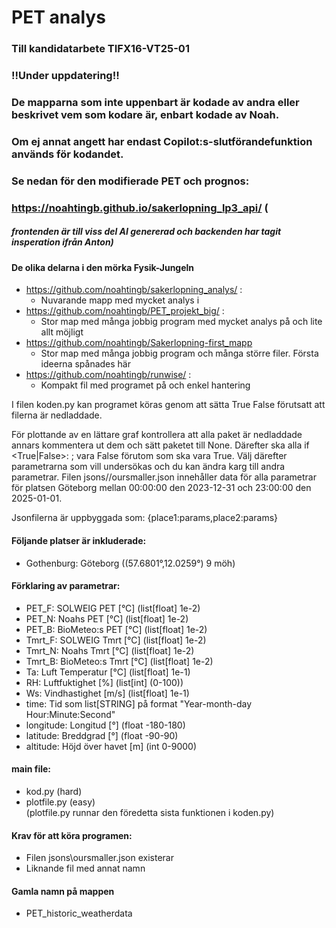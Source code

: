 # PET analys 
### Till kandidatarbete TIFX16-VT25-01

### !!Under uppdatering!!
### De mapparna som inte uppenbart är kodade av andra eller beskrivet vem som kodare är, enbart kodade av Noah. 
### Om ej annat angett har endast Copilot:s-slutförandefunktion används för kodandet.
### Se nedan för den modifierade PET och prognos:
### https://noahtingb.github.io/sakerlopning_lp3_api/ (
##### frontenden är till viss del AI genererad och backenden har tagit insperation ifrån Anton)



#### De olika delarna i den mörka Fysik-Jungeln
 - https://github.com/noahtingb/sakerlopning_analys/ :
     - Nuvarande mapp med mycket analys i
 - https://github.com/noahtingb/PET_projekt_big/     :
     - Stor map med många jobbig program med mycket analys på och lite allt möjligt
 - https://github.com/noahtingb/Sakerlopning-first_mapp
     - Stor map med många jobbig program och många större filer. Första ideerna spånades här
 - https://github.com/noahtingb/runwise/             :
     - Kompakt fil med programet på och enkel hantering

I filen koden.py kan programet köras genom att sätta True False förutsatt att filerna är nedladdade.

För plottande av en lättare graf kontrollera att alla paket är nedladdade annars kommentera ut dem och sätt paketet till None. 
Därefter ska alla if <True|False>: <something>; vara False förutom <whattoplot> som ska vara True.
Välj därefter parametrarna som vill undersökas och du kan ändra karg till andra parametrar.
Filen jsons//oursmaller.json innehåller data för alla parametrar för platsen Göteborg mellan 00:00:00 den 2023-12-31 och 23:00:00 den 2025-01-01.

Jsonfilerna är uppbyggada som: {place1:params,place2:params}

#### Följande platser är inkluderade: 
- Gothenburg: Göteborg ((57.6801°,12.0259°) 9 möh)

#### Förklaring av parametrar: 
- PET_F:      SOLWEIG PET    [°C]  (list[float] 1e-2) 
- PET_N:      Noahs PET       [°C]  (list[float] 1e-2) 
- PET_B:      BioMeteo:s PET  [°C]  (list[float] 1e-2) 
- Tmrt_F:     SOLWEIG Tmrt   [°C]  (list[float] 1e-2) 
- Tmrt_N:     Noahs Tmrt      [°C]  (list[float] 1e-2) 
- Tmrt_B:     BioMeteo:s Tmrt [°C]  (list[float] 1e-2) 
- Ta:         Luft Temperatur [°C]  (list[float] 1e-1) 
- RH:         Luftfuktighet   [%]   (list[int] (0-100))
- Ws:         Vindhastighet   [m/s] (list[float] 1e-1) 
- time:       Tid som list[STRING] på format "Year-month-day Hour:Minute:Second" 
- longitude:  Longitud        [°]   (float -180-180) 
- latitude:   Breddgrad       [°]   (float -90-90) 
- altitude:   Höjd över havet [m]   (int 0-9000) 

#### main file: 
 - kod.py (hard)
 - plotfile.py (easy) \
(plotfile.py runnar den föredetta sista funktionen i koden.py)

#### Krav för att köra programen:
 - Filen jsons\oursmaller.json existerar
 - Liknande fil med annat namn

#### Gamla namn på mappen
 - PET_historic_weatherdata
